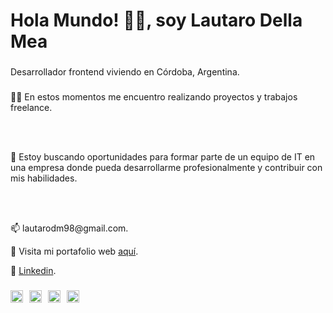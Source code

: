 <h1 align="left">Hola Mundo! 👨‍💻, soy Lautaro Della Mea</h1>

###

<p align="left">Desarrollador frontend viviendo en Córdoba, Argentina.</p>

###

<p align="left">👨‍🚀 En estos momentos me encuentro realizando proyectos y trabajos freelance.</p>
<br><br>
<p align="left">🌱 Estoy buscando oportunidades para formar parte de un equipo de IT en una empresa donde pueda desarrollarme profesionalmente y contribuir con mis habilidades.</p>
<br><br>
<p align="left">📫 lautarodm98@gmail.com.</p>

🚀 Visita mi portafolio web [aquí](http://lautarodellamea.com.ar/).

💼 [Linkedin](https://www.linkedin.com/in/lautaro-della-mea/).

###

<div align="left">
  <img src="https://cdn.jsdelivr.net/gh/devicons/devicon/icons/javascript/javascript-original.svg" height="20" alt="javascript logo"  />
  <img width="2" />
  <img src="https://cdn.jsdelivr.net/gh/devicons/devicon/icons/typescript/typescript-original.svg" height="20" alt="typescript logo"  />
  <img width="2" />
  <img src="https://cdn.jsdelivr.net/gh/devicons/devicon/icons/react/react-original.svg" height="20" alt="react logo"  />
  <img width="2" />
  <img src="https://cdn.jsdelivr.net/gh/devicons/devicon/icons/nodejs/nodejs-original.svg" height="20" alt="nodejs logo"  />
</div>

###
